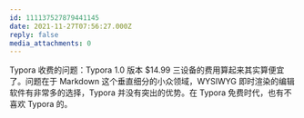 ```yaml
---
id: 111137527879441145
date: 2021-11-27T07:56:27.000Z
reply: false
media_attachments: 0
---
```


Typora 收费的问题：Typora 1.0 版本 $14.99 三设备的费用算起来其实算便宜了。问题在于 Markdown 这个垂直细分的小众领域，WYSIWYG 即时渲染的编辑软件有非常多的选择，Typora 并没有突出的优势。在 Typora 免费时代，也有不喜欢 Typora 的。

